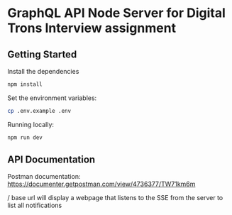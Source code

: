# GraphQL API Node Server for  Digital Trons Interview assignment

## Getting Started

Install the dependencies

```bash
npm install
```

Set the environment variables:

```bash
cp .env.example .env
```

Running locally:

```bash
npm run dev
```

## API Documentation

Postman documentation: https://documenter.getpostman.com/view/4736377/TW71km6m

/ base url will display a webpage that listens to the SSE from the server to list all notifications
